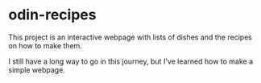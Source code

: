 # odin-recipes
This project is an interactive webpage with lists of dishes and the recipes on how to make them.

<!-- At the end of this project, take a moment to do a self-reflection to be able to analyze and review the things that you have learned. write it down below -->

I still have a long way to go in this journey, but I've learned how to make a simple webpage. 